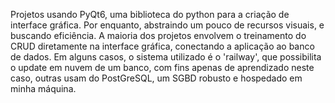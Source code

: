 Projetos usando PyQt6, uma biblioteca do python para a criação de interface gráfica. Por enquanto, abstraindo um pouco de recursos visuais, e buscando eficiência. A maioria dos projetos envolvem o treinamento do CRUD diretamente na interface gráfica, conectando a aplicação ao banco de dados.
Em alguns casos, o sistema utilizado é o 'railway', que possibilita o update em nuvem de um banco, com fins apenas de aprendizado neste caso, outras usam do PostGreSQL, um SGBD robusto e hospedado em minha máquina.
